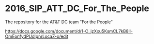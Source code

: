 # 2016_SIP_ATT_DC_For_The_People
The repository for the AT&amp;T DC team "For the People"

https://docs.google.com/document/d/1-O_jzXxu5KsmCL7kB8lI-OmEonfydPUdIpnrLocaZ-o/edit
